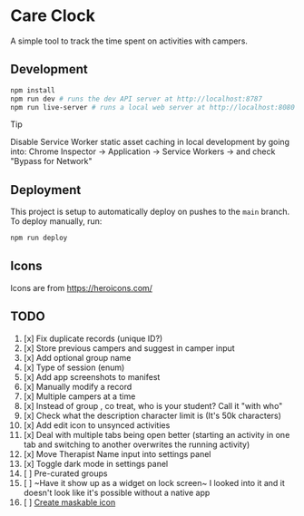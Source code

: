 # Care Clock

A simple tool to track the time spent on activities with campers.

## Development

```bash
npm install
npm run dev # runs the dev API server at http://localhost:8787
npm run live-server # runs a local web server at http://localhost:8080
```

> [!TIP]
> Disable Service Worker static asset caching in local development by going into:
> Chrome Inspector -> Application -> Service Workers -> and check "Bypass for Network"

## Deployment

This project is setup to automatically deploy on pushes to the `main` branch. To deploy manually, run:

```bash
npm run deploy
```

## Icons

Icons are from https://heroicons.com/

## TODO

1. [x] Fix duplicate records (unique ID?)
2. [x] Store previous campers and suggest in camper input
3. [x] Add optional group name
4. [x] Type of session (enum)
5. [x] Add app screenshots to manifest
6. [x] Manually modify a record
7. [x] Multiple campers at a time
8. [x] Instead of group , co treat, who is your student? Call it "with who"
9. [x] Check what the description character limit is (It's 50k characters)
10. [x] Add edit icon to unsynced activities
11. [x] Deal with multiple tabs being open better (starting an activity in one tab and switching to another overwrites the running activity)
12. [x] Move Therapist Name input into settings panel
13. [x] Toggle dark mode in settings panel
14. [ ] Pre-curated groups
15. [ ] ~Have it show up as a widget on lock screen~ I looked into it and it doesn't look like it's possible without a native app
16. [ ] [Create maskable icon](https://web.dev/articles/maskable-icon)
